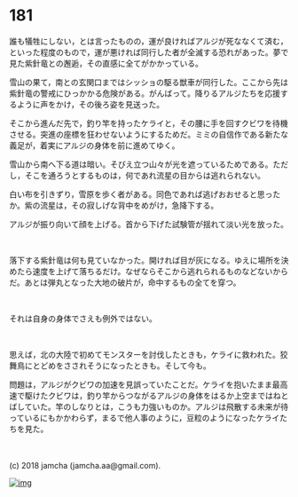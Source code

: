 # 181

誰も犠牲にしない，とは言ったものの，運が良ければアルジが死ななくて済む，といった程度のもので，運が悪ければ同行した者が全滅する恐れがあった。夢で見た紫針竜との邂逅，その直感に全てがかかっている。  

雪山の果て，南との玄関口まではシッショの駆る獣車が同行した。ここから先は紫針竜の警戒にひっかかる危険がある。がんばって。降りるアルジたちを応援するように声をかけ，その後ろ姿を見送った。  

そこから進んだ先で，釣り竿を持ったケライと，その腰に手を回すクビワを待機させる。突進の座標を狂わせないようにするためだ。ミミの自信作である新たな義足が，着実にアルジの身体を前に進めてゆく。  

雪山から南へ下る道は暗い。そびえ立つ山々が光を遮っているためである。ただし，そこを通ろうとするものは，何であれ流星の目からは逃れられない。  

白い布を引きずり，雪原を歩く者がある。同色であれば逃げおおせると思ったか。紫の流星は，その寂しげな背中をめがけ，急降下する。  

アルジが振り向いて顔を上げる。首から下げた試験管が揺れて淡い光を放った。  

<br>  

落下する紫針竜は何も見ていなかった。開ければ目が灰になる。ゆえに場所を決めたら速度を上げて落ちるだけ。なぜならそこから逃れられるものなどないからだ。あとは弾丸となった大地の破片が，命中するもの全てを穿つ。  

<br>  

それは自身の身体でさえも例外ではない。  

<br>  

思えば，北の大陸で初めてモンスターを討伐したときも，ケライに救われた。狡舞鳥にとどめをさされそうになったときも。そして今も。  

問題は，アルジがクビワの加速を見誤っていたことだ。ケライを抱いたまま最高速で駆けたクビワは，釣り竿からつながるアルジの身体をはるか上空まではねとばしていた。竿のしなりとは，こうも力強いものか。アルジは飛散する未来が待っているにもかかわらず，まるで他人事のように，豆粒のようになったケライたちを見た。  

<br>  
<br>  
(c) 2018 jamcha (jamcha.aa@gmail.com).  

[![img](http://i.creativecommons.org/l/by-nc-sa/4.0/88x31.png)](http://creativecommons.org/licenses/by-nc-sa/4.0/deed)
